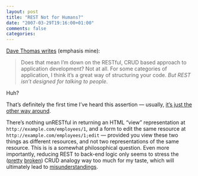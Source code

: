 ```yaml
---
layout: post
title: "REST Not for Humans?"
date: "2007-03-29T19:16:00+01:00"
comments: false
categories: 
---
```


<p><a href="http://pragdave.pragprog.com/pragdave/2007/03/the_radar_archi.html">Dave Thomas writes</a> (emphasis mine):</p>

<blockquote>
<p>Does that mean I&#8217;m down on the RESTful, CRUD based approach to application development? Not at all. For some categories of application, I think it&#8217;s a great way of structuring your code. <em>But REST isn&#8217;t designed for talking to people</em>.</p>
</blockquote>

<p>Huh? </p>

<p>That&#8217;s definitely the first time I&#8217;ve heard this assertion &#8212; usually, <a href="http://www.infoq.com/articles/sanjiva-rest-myths">it&#8217;s just the other way around</a>. </p>

<p>There&#8217;s nothing unRESTful in returning an HTML &#8220;view&#8221; representation at <code>http://example.com/employees/1</code>, and a form to edit the same resource at <code>http://example.com/employees/1;edit</code> &#8212; provided you view these two things as different resources, and not two representations of the same resource. This is is a somewhat philosophical question. Even more importantly, reducing REST to back-end logic only seems to stress the (<a href="http://www.elharo.com/blog/software-development/web-development/2005/12/08/post-vs-put/">pretty</a> <a href="http://www.soundadvice.id.au/blog/2006/12/30/">broken</a>) CRUD analogy way too much for my taste, which will ultimately lead to <a href="http://def-end.blogspot.com/2006/07/all-is-not-crud.html">misunderstandings</a>.</p>


